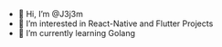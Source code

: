 - 👋 Hi, I’m @J3j3m
- 👀 I’m interested in React-Native and Flutter Projects
- 🌱 I’m currently learning Golang

<!---
J3j3m/J3j3m is a ✨ special ✨ repository because its `README.md` (this file) appears on your GitHub profile.
You can click the Preview link to take a look at your changes.
--->
